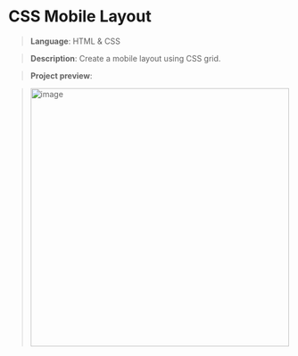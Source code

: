 # CSS Mobile Layout

> **Language**: HTML & CSS

> **Description**: Create a mobile layout using CSS grid.

> **Project preview**:

> <img width="463" alt="image" src="https://github.com/user-attachments/assets/50de028f-510b-4a20-ad0b-31b65478b3b4">
